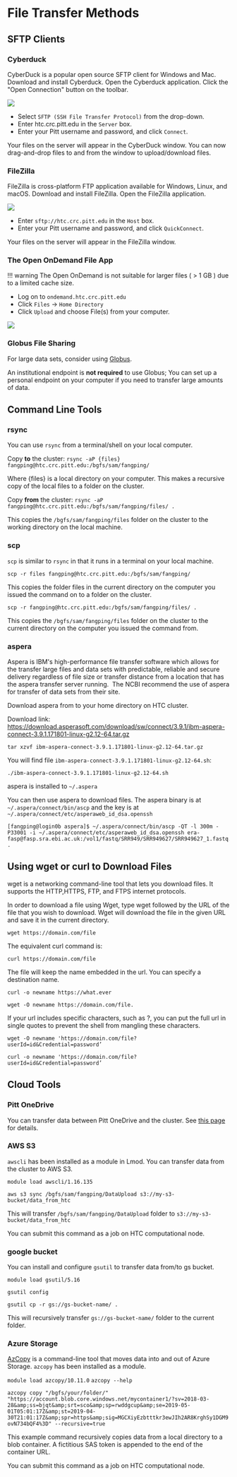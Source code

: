 # File Transfer Methods

## SFTP Clients

### Cyberduck

CyberDuck is a popular open source SFTP client for Windows and Mac. 
Download and install Cyberduck. Open the Cyberduck application. 
Click the "Open Connection" button on the toolbar.

![](../_assets/img/data-management/cyberduck.png)

- Select `SFTP (SSH File Transfer Protocol)` from the drop-down.
- Enter htc.crc.pitt.edu in the `Server` box.
- Enter your Pitt username and password, and click `Connect`.

Your files on the server will appear in the CyberDuck window. 
You can now drag-and-drop files to and from the window to upload/download files.

### FileZilla

FileZilla is cross-platform FTP application available for Windows, Linux, and macOS. 
Download and install FileZilla. Open the FileZilla application.

![](../_assets/img/data-management/FileZilla.png)

- Enter `sftp://htc.crc.pitt.edu` in the `Host` box.
- Enter your Pitt username and password, and click `QuickConnect`.

Your files on the server will appear in the FileZilla window. 

### The Open OnDemand File App

!!! warning The Open OnDemand is not suitable for larger files ( > 1 GB ) due to a limited cache size.

- Log on to `ondemand.htc.crc.pitt.edu` 
- Click `Files` -> `Home Directory` 
- Click `Upload` and choose File(s) from your computer.

![](../_assets/img/data-management/ondemand.png)

### Globus File Sharing

For large data sets, consider using [Globus](file-transfer-methods/globus.md).

An institutional endpoint is **not required** to use Globus; You can set up a personal endpoint on your computer if you 
need to transfer large amounts of data.

## Command Line Tools

### rsync

You can use `rsync` from a terminal/shell on your local computer.

Copy **to** the cluster:
`rsync -aP {files} fangping@htc.crc.pitt.edu:/bgfs/sam/fangping/`

Where {files} is a local directory on your computer. This makes a recursive copy of the local files to a folder on the 
cluster.


Copy **from** the cluster:
`rsync -aP fangping@htc.crc.pitt.edu:/bgfs/sam/fangping/files/ .`

This copies the `/bgfs/sam/fangping/files` folder on the cluster to the working directory on the local machine.

### scp
`scp` is similar to `rsync` in that it runs in a terminal on your local machine.

`scp -r files fangping@htc.crc.pitt.edu:/bgfs/sam/fangping/`

This copies the folder files in the current directory on the computer you issued the command on to a folder on the cluster.

`scp -r fangping@htc.crc.pitt.edu:/bgfs/sam/fangping/files/ .`

This copies the `/bgfs/sam/fangping/files` folder on the cluster to the current directory on the computer you issued 
the command from.

### aspera

Aspera is IBM's high-performance file transfer software which allows for the transfer large files and data sets with 
predictable, reliable and secure delivery regardless of file size or transfer distance from a location that has the 
aspera transfer server running.&nbsp; The NCBI recommend the use of aspera for transfer of data sets from their site.

Download aspera from to your home directory on HTC cluster.

Download link: https://download.asperasoft.com/download/sw/connect/3.9.1/ibm-aspera-connect-3.9.1.171801-linux-g2.12-64.tar.gz

`tar xzvf ibm-aspera-connect-3.9.1.171801-linux-g2.12-64.tar.gz`

You will find file `ibm-aspera-connect-3.9.1.171801-linux-g2.12-64.sh`:

`./ibm-aspera-connect-3.9.1.171801-linux-g2.12-64.sh`

aspera is installed to `~/.aspera`

You can then use aspera to download files. 
The aspera binary is at `~/.aspera/connect/bin/ascp` and the key is at `~/.aspera/connect/etc/asperaweb_id_dsa.openssh`
```commandline
[fangping@login0b aspera]$ ~/.aspera/connect/bin/ascp -QT -l 300m -P33001 -i ~/.aspera/connect/etc/asperaweb_id_dsa.openssh era-fasp@fasp.sra.ebi.ac.uk:/vol1/fastq/SRR949/SRR949627/SRR949627_1.fastq.gz .
```

## Using wget or curl to Download Files

wget is a networking command-line tool that lets you download files. It supports the HTTP,HTTPS, FTP, and FTPS internet protocols.

In order to download a file using Wget, type wget followed by the URL of the file that you wish to download. Wget will download the file in the given URL and save it in the current directory.

`wget https://domain.com/file`

The equivalent curl command is:

`curl https://domain.com/file`

The file will keep the name embedded in the url.
You can specify a destination name.

`curl -o newname https://what.ever`

`wget -O newname https://domain.com/file.`

If your url includes specific characters, such as ?, you can put the full url in single quotes to prevent the shell 
from mangling these characters.

`wget -O newname 'https://domain.com/file?userId=id&Credential=password’`

`curl -o newname 'https://domain.com/file?userId=id&Credential=password’`


## Cloud Tools

### Pitt OneDrive

You can transfer data between Pitt OneDrive and the cluster. 
See [this page](file-transfer-methods/microsoft-onedrive.md) for details.

### AWS S3

`awscli` has been installed as a module in Lmod. 
You can transfer data from the cluster to AWS S3.

`module load awscli/1.16.135`

`aws s3 sync /bgfs/sam/fangping/DataUpload s3://my-s3-bucket/data_from_htc`

This will transfer `/bgfs/sam/fangping/DataUpload` folder to `s3://my-s3-bucket/data_from_htc`

You can submit this command as a job on HTC computational node.

### google bucket

You can install and configure `gsutil` to transfer data from/to gs bucket.

`module load gsutil/5.16`

`gsutil config`

`gsutil cp -r gs://gs-bucket-name/ .`

This will recursively transfer `gs://gs-bucket-name/` folder to the current folder.

### Azure Storage

[AzCopy](https://docs.microsoft.com/en-us/azure/storage/common/storage-use-azcopy-v10) is a command-line 
tool that moves data into and out of Azure Storage. `azcopy` has been installed as a module.

`module load azcopy/10.11.0`
`azcopy --help`

`azcopy copy "/bgfs/your/folder/" "https://account.blob.core.windows.net/mycontainer1/?sv=2018-03-28&amp;ss=bjqt&amp;srt=sco&amp;sp=rwddgcup&amp;se=2019-05-01T05:01:17Z&amp;st=2019-04-30T21:01:17Z&amp;spr=https&amp;sig=MGCXiyEzbtttkr3ewJIh2AR8KrghSy1DGM9ovN734bQF4%3D" --recursive=true`

This example command recursively copies data from a local directory to a blob container. A fictitious SAS token is 
appended to the end of the container URL.

You can submit this command as a job on HTC computational node.
